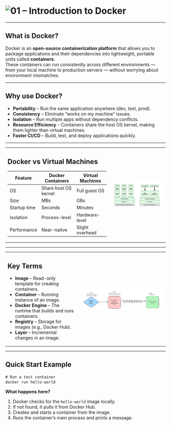 <h1>
  <img src="images/01 – Introduction to Docker.png" alt="01 – Introduction to Docker">
</h1>

* * *

## What is Docker?

Docker is an **open-source containerization platform** that allows you to package applications and their dependencies into lightweight, portable units called **containers**.  
These containers can run consistently across different environments — from your local machine to production servers — without worrying about environment mismatches.

* * *

## Why use Docker?

*   **Portability** – Run the same application anywhere (dev, test, prod).
*   **Consistency** – Eliminate “works on my machine” issues.
*   **Isolation** – Run multiple apps without dependency conflicts.
*   **Resource Efficiency** – Containers share the host OS kernel, making them lighter than virtual machines.
*   **Faster CI/CD** – Build, test, and deploy applications quickly.
    

* * *

<table>
<tr>
<td>

## Docker vs Virtual Machines

| Feature | Docker Containers | Virtual Machines | 
| --- | --- | --- |
| OS | Share host OS kernel | Full guest OS |
| Size | MBs | GBs |
| Startup time | Seconds | Minutes |
| Isolation | Process-level | Hardware-level |
| Performance | Near-native | Slight overhead |

</td>
<td>

<img src="images/Docker-vs-VM.png" alt="Docker vs VM" width="500">

</td>
</tr>
</table>


* * *

<table>
<tr>
<td>

## Key Terms

* **Image** – Read-only template for creating containers.  
* **Container** – Running instance of an image.  
* **Docker Engine** – The runtime that builds and runs containers.  
* **Registry** – Storage for images (e.g., Docker Hub).  
* **Layer** – Incremental changes in an image.  

</td>
<td>

<img src="images/Docker-img-container.png" alt="Docker Key Terms" width="800">

</td>
</tr>
</table>

    

* * *

## Quick Start Example

    # Run a test container
    docker run hello-world
    

**What happens here?**

1.  Docker checks for the `hello-world` image locally.
2.  If not found, it pulls it from Docker Hub.
3.  Creates and starts a container from the image.
4.  Runs the container’s main process and prints a message.
    
